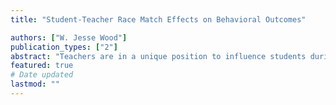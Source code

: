 ```yaml
---
title: "Student-Teacher Race Match Effects on Behavioral Outcomes"

authors: ["W. Jesse Wood"]
publication_types: ["2"]
abstract: "Teachers are in a unique position to influence students during their most formative years. Despite empirical evidence that racial congruence improves student academic success via test scores (Egalite et al., 2011; Dee, 2004), nearly half of students in the US are students of color while only one in five US teachers are people of color (NCES, 2019). In this paper, I provide evidence that diversifying the labor supply of teachers to better reflect the racial distribution of students could lead to increases in outcomes for students of color without diminishing outcomes for white students. I use administrative data spanning from 2008 to 2018 within the Los Angeles Unified School District, one of the most racially diverse school districts in the country, to measure the effect of student-teacher race matching on various student non-test score outcomes. I mitigate the concern that race matches are endogenous by including school-grade and student fixed effects into a linear regression model. This setting accounts for any potential sorting that occurs across schools with regards to the racial distribution of teachers as well as any unobserved time invariant student characteristics that may be correlated with race matching. Following Jackson (2018), I generate a behavioral index for each student and find that race matched students of color see an average increase of 0.082 standard deviations (on par with the effect size found in Jackson's work) in this behavioral index. My findings indicate that students of color also experience increases in the disaggregated measures of GPA, effort level, and cooperation and see decreases in suspensions and absenteeism when matched with a teacher of the same race.  I do not find statistically significant effects on any of these outcomes for white students. Because these non-test score outcomes lead to higher high school graduation rates, college enrollment rates, and wages (Heckman et al.,2013; Heckman et al., 2012; Jackson, 2018), such effects could lead to a tightening in the achievement and wage gap found between students of color and white students. This result can be achieved with an increase in institutional efforts to ensure teacher populations more closely reflect that of their students."
featured: true
# Date updated
lastmod: ""
---
```


